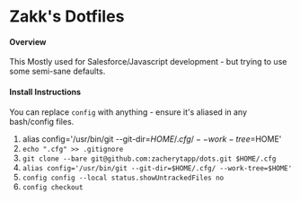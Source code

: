 # Zakk's Dotfiles

#### Overview
This Mostly used for Salesforce/Javascript development - but trying to use some semi-sane defaults.

#### Install Instructions

You can replace `config` with anything - ensure it's aliased in any bash/config files.

1. alias config='/usr/bin/git --git-dir=$HOME/.cfg/ --work-tree=$HOME'
2. `echo ".cfg" >> .gitignore`
3. `git clone --bare git@github.com:zacherytapp/dots.git $HOME/.cfg`
4. `alias config='/usr/bin/git --git-dir=$HOME/.cfg/ --work-tree=$HOME'`
5. `config config --local status.showUntrackedFiles no`
6. `config checkout`
